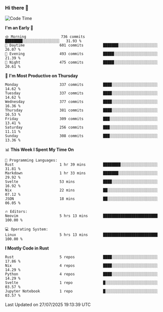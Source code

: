 ### Hi there 👋
<!--START_SECTION:waka-->
![Code Time](http://img.shields.io/badge/Code%20Time-723%20hrs%2047%20mins-blue)

**I'm an Early 🐤** 

```text
🌞 Morning                736 commits         ████████░░░░░░░░░░░░░░░░░   31.93 % 
🌆 Daytime                601 commits         ███████░░░░░░░░░░░░░░░░░░   26.07 % 
🌃 Evening                493 commits         █████░░░░░░░░░░░░░░░░░░░░   21.39 % 
🌙 Night                  475 commits         █████░░░░░░░░░░░░░░░░░░░░   20.61 % 
```
📅 **I'm Most Productive on Thursday** 

```text
Monday                   337 commits         ████░░░░░░░░░░░░░░░░░░░░░   14.62 % 
Tuesday                  337 commits         ████░░░░░░░░░░░░░░░░░░░░░   14.62 % 
Wednesday                377 commits         ████░░░░░░░░░░░░░░░░░░░░░   16.36 % 
Thursday                 381 commits         ████░░░░░░░░░░░░░░░░░░░░░   16.53 % 
Friday                   309 commits         ███░░░░░░░░░░░░░░░░░░░░░░   13.41 % 
Saturday                 256 commits         ███░░░░░░░░░░░░░░░░░░░░░░   11.11 % 
Sunday                   308 commits         ███░░░░░░░░░░░░░░░░░░░░░░   13.36 % 
```


📊 **This Week I Spent My Time On** 

```text
💬 Programming Languages: 
Rust                     1 hr 39 mins        ████████░░░░░░░░░░░░░░░░░   31.81 % 
Markdown                 1 hr 33 mins        ███████░░░░░░░░░░░░░░░░░░   29.92 % 
Svelte                   53 mins             ████░░░░░░░░░░░░░░░░░░░░░   16.92 % 
Nix                      22 mins             ██░░░░░░░░░░░░░░░░░░░░░░░   07.12 % 
JSON                     18 mins             ██░░░░░░░░░░░░░░░░░░░░░░░   06.05 % 

🔥 Editors: 
Neovim                   5 hrs 13 mins       █████████████████████████   100.00 % 

💻 Operating System: 
Linux                    5 hrs 13 mins       █████████████████████████   100.00 % 
```

**I Mostly Code in Rust** 

```text
Rust                     5 repos             ████░░░░░░░░░░░░░░░░░░░░░   17.86 % 
Nix                      4 repos             ████░░░░░░░░░░░░░░░░░░░░░   14.29 % 
Python                   4 repos             ████░░░░░░░░░░░░░░░░░░░░░   14.29 % 
Svelte                   1 repo              █░░░░░░░░░░░░░░░░░░░░░░░░   03.57 % 
Jupyter Notebook         1 repo              █░░░░░░░░░░░░░░░░░░░░░░░░   03.57 % 
```




 Last Updated on 27/07/2025 19:13:39 UTC
<!--END_SECTION:waka-->

<!--
**YoganshSharma/YoganshSharma** is a ✨ _special_ ✨ repository because its `README.md` (this file) appears on your GitHub profile.

Here are some ideas to get you started:

- 🔭 I’m currently working on ...
- 🌱 I’m currently learning ...
- 👯 I’m looking to collaborate on ...
- 🤔 I’m looking for help with ...
- 💬 Ask me about ...
- 📫 How to reach me: ...
- 😄 Pronouns: ...
- ⚡ Fun fact: ...
-->

